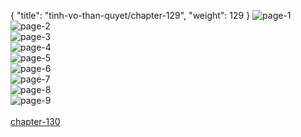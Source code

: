 { "title": "tinh-vo-than-quyet/chapter-129", "weight": 129 }
<img src="tinh-vo-than-quyet_0129_01-1efd3670ef7c0094688172eafe0e2181.webp" alt="page-1" origin="http://1.bp.blogspot.com/-iW2i2Kp6BjI/WrDoifaQ2RI/AAAAAAAALvg/4saRC3TK5YUIuqguqTOZ9AnhmUa8i9iAQCLcBGAs/s1600/1.jpg?imgmax=0"><br/>
<img src="tinh-vo-than-quyet_0129_02-c2a7d378724a393330e87ac2aae9a837.webp" alt="page-2" origin="http://1.bp.blogspot.com/-y4ALZlYwf70/WrDoiQCpYzI/AAAAAAAALvk/kcQLCWjUhYgSVw1ymKkij5wPzkSALhzwwCLcBGAs/s1600/2.jpg?imgmax=0"><br/>
<img src="tinh-vo-than-quyet_0129_03-97a7e535b1acf0f8d1a887555d0dc6d2.webp" alt="page-3" origin="http://1.bp.blogspot.com/-shDAwwWF29A/WrDoiUmBRhI/AAAAAAAALvo/VnZEgYVLseIGwU_87GwMK-foNlF1nX_RwCLcBGAs/s1600/3.jpg?imgmax=0"><br/>
<img src="tinh-vo-than-quyet_0129_04-2fef5277c3c62c0b22180f21c85e2a53.webp" alt="page-4" origin="http://1.bp.blogspot.com/-VcoX4mrUkVo/WrDoixFAkHI/AAAAAAAALvs/tOEYoUXKdk4MS_PRH2uaM3Lz6rBIlZOrQCLcBGAs/s1600/4.jpg?imgmax=0"><br/>
<img src="tinh-vo-than-quyet_0129_05-840e0424e5bedd76482a7b319a166fa3.webp" alt="page-5" origin="http://1.bp.blogspot.com/-ZV3itERexCQ/WrDojXrkK1I/AAAAAAAALvw/zzWmgPHaylw0p2638UDzOSbbAyFescHTwCLcBGAs/s1600/5.jpg?imgmax=0"><br/>
<img src="tinh-vo-than-quyet_0129_06-ba55fbab9ce9f6f81f8e004d040f1b59.webp" alt="page-6" origin="http://1.bp.blogspot.com/-ObjrZkJX_Yc/WrDoj-Gwj-I/AAAAAAAALv0/MwNWuioUCoQChPzugWjt0QCdxRrqRzfSwCLcBGAs/s1600/6.jpg?imgmax=0"><br/>
<img src="tinh-vo-than-quyet_0129_07-4a29bffa503d73672a9b4b5bd2c07f3f.webp" alt="page-7" origin="http://1.bp.blogspot.com/-usJr96bXfAI/WrDojxz4bOI/AAAAAAAALv4/3QPHOxNRLsYDWyEP5gEXsiYdQPoV06U2wCLcBGAs/s1600/7.jpg?imgmax=0"><br/>
<img src="tinh-vo-than-quyet_0129_08-fa2c449aacc99047a6277eb37745777e.webp" alt="page-8" origin="http://1.bp.blogspot.com/-Hi5RWGTrmfI/WrDokZUhSSI/AAAAAAAALv8/OUInYXjfXBo-CW3D0Rv9b2h88MvLXqzewCLcBGAs/s1600/8.jpg?imgmax=0"><br/>
<img src="tinh-vo-than-quyet_0129_09-850x1195-4ce46812a2c361f78a073f47da146edc.webp" alt="page-9" origin="http://1.bp.blogspot.com/-gV0ghRi1zGc/WrDokhTuMdI/AAAAAAAALwA/cznt81tFGhg2bWiKrU04SmJWtplpWuKVQCLcBGAs/s1600/9.jpg?imgmax=0"><br/>
<br/><a class="nextchap" href="/tinh-vo-than-quyet/chapter-130">chapter-130</a>
